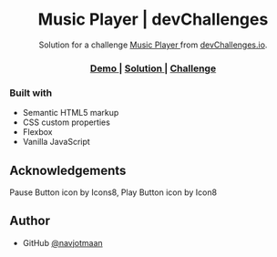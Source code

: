 <h1 align="center">Music Player | devChallenges</h1>

<div align="center">
   Solution for a challenge <a href="https://devchallenges.io/challenge/music-player" target="_blank">Music Player
</a> from <a href="http://devchallenges.io" target="_blank">devChallenges.io</a>.
</div>

<div align="center">
  <h3>
    <a href="https://navjotmaan.github.io/Music-Player/">
      Demo
    </a>
    <span> | </span>
    <a href="https://github.com/navjotmaan/Music-Player">
      Solution
    </a>
    <span> | </span>
    <a href="https://devchallenges.io/challenge/music-player">
      Challenge
    </a>
  </h3>
</div>


### Built with

- Semantic HTML5 markup
- CSS custom properties
- Flexbox
- Vanilla JavaScript


## Acknowledgements

Pause Button icon by Icons8, 
Play Button icon by Icon8


## Author

- GitHub [@navjotmaan](https://github.com/navjotmaan)
